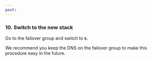 ```yaml
---
post: 
---
```


### 10. Switch to the new stack

Go to the failover group and switch to `B`.




We recommend you keep the DNS on the failover group to make this procedure easy in the future.





